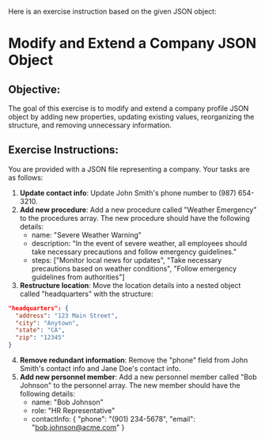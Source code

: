 Here is an exercise instruction based on the given JSON object:

# Modify and Extend a Company JSON Object

## Objective:
The goal of this exercise is to modify and extend a company profile JSON object by adding new properties, updating existing values, reorganizing the structure, and removing unnecessary information.

## Exercise Instructions:

You are provided with a JSON file representing a company.
Your tasks are as follows:

1. **Update contact info**: Update John Smith's phone number to (987) 654-3210.
2. **Add new procedure**: Add a new procedure called "Weather Emergency" to the procedures array. The new procedure should have the following details:
	* name: "Severe Weather Warning"
	* description: "In the event of severe weather, all employees should take necessary precautions and follow emergency guidelines."
	* steps: ["Monitor local news for updates", "Take necessary precautions based on weather conditions", "Follow emergency guidelines from authorities"]
3. **Restructure location**: Move the location details into a nested object called "headquarters" with the structure:
```json
"headquarters": {
  "address": "123 Main Street",
  "city": "Anytown",
  "state": "CA",
  "zip": "12345"
}
```
4. **Remove redundant information**: Remove the "phone" field from John Smith's contact info and Jane Doe's contact info.
5. **Add new personnel member**: Add a new personnel member called "Bob Johnson" to the personnel array. The new member should have the following details:
	* name: "Bob Johnson"
	* role: "HR Representative"
	* contactInfo: {
		"phone": "(901) 234-5678",
		"email": "bob.johnson@acme.com"
	}